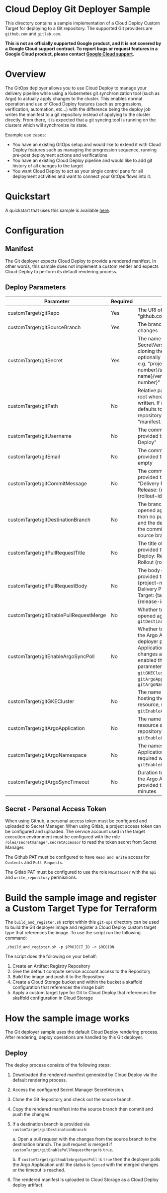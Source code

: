 # Cloud Deploy Git Deployer Sample
This directory contains a sample implementation of a Cloud Deploy Custom Target for deploying to a Git repository. The supported Git providers are `github.com` and `gitlab.com`.

**This is not an officially supported Google product, and it is not covered by a
Google Cloud support contract. To report bugs or request features in a Google
Cloud product, please contact [Google Cloud
support](https://cloud.google.com/support).**

# Overview

The GitOps deployer allows you to use Cloud Deploy to manage your delivery pipeline while using a Kubernetes git synchronization tool (such as Argo) to actually apply changes to the cluster. This enables normal operation and use of Cloud Deploy features (such as progressions, verification, automation, etc…) with the difference being the deploy job writes the manifest to a git repository instead of applying to the cluster directly. From there, it is expected that a git syncing tool is running on the clusters which will synchronize its state.

Example use cases:

* You have an existing GitOps setup and would like to extend it with Cloud Deploy features such as managing the progression sequence, running pre-post deployment actions and verifications
* You have an existing Cloud Deploy pipeline and would like to add git history of all changes to the target
* You want Cloud Deploy to act as your single control pane for all deployment activities and want to connect your GitOps flows into it.

# Quickstart
A quickstart that uses this sample is available [here](./quickstart/QUICKSTART.md).

# Configuration

## Manifest
The Git deployer expects Cloud Deploy to provide a rendered manifest. In other words, this sample does not implement
a custom render and expects Cloud Deploy to perform its default rendering process.

## Deploy Parameters

| Parameter | Required | Description |
| --- | --- | --- |
| customTarget/gitRepo | Yes | The URI of the Git repository, e.g. "github.com/{owner}/{repository}" |
| customTarget/gitSourceBranch | Yes | The branch used for committing changes |
| customTarget/gitSecret | Yes | The name of the Secret Manager SecretVersion resource used for cloning the Git repository and optionally opening pull requests, e.g. "projects/{project-number}/secrets/{secret-name}/versions/{version-number}" |
| customTarget/gitPath | No | Relative path from the repository root where the manifest will be written. If not provided then defaults to the root of the repository with the file name "manifest.yaml" |
| customTarget/gitUsername | No | The committer username, if not provided then defaults to "Cloud Deploy" |
| customTarget/gitEmail | No | The committer email, if not provided then the email is left empty |
| customTarget/gitCommitMessage | No | The commit message to use, if not provided then defaults to: "Delivery Pipeline: {pipeline-id} Release: {release-id} Rollout: {rollout-id}" |
| customTarget/gitDestinationBranch | No | The branch a pull request will be opened against, if not provided then no pull request is opened and the deploy completes upon the commit and push to the source branch |
| customTarget/gitPullRequestTitle | No | The title of the pull request, if not provided then defaults to "Cloud Deploy: Release {release-id}, Rollout {rollout-id}" |
| customTarget/gitPullRequestBody | No | The body of the pull request, if not provided then defaults to "Project: {project-num} Location: {location} Delivery Pipeline: {pipeline-id} Target: {target-id} Release: {release-id} Rollout: {rollout-id}" |
| customTarget/gitEnablePullRequestMerge | No | Whether to merge the pull request opened against the `gitDestinationBRanch` |
| customTarget/gitEnableArgoSyncPoll | No | Whether to poll the sync status of the Argo Application. The deployer polls the Argo Application until the the merged changes are synced. When enabled the following deploy parameters become required: `gitGKECluster`, `gitArgoApplication`, and `gitArgoNamespace` |
| customTarget/gitGKECluster | No | The name of the GKE cluster hosting the Argo Application resource, required when `gitEnableArgoSyncPoll` is `true` |
| customTarget/gitArgoApplication | No | The name of the Argo Application resource associated with the Git repository, required when `gitEnableArgoSyncPoll` is `true` |
| customTarget/gitArgoNamespace | No | The namespace the Argo Application resource resides in, required when `gitEnableArgoSyncPoll` is `true` |
| customTarget/gitArgoSyncTimeout | No | Duration to poll the sync status of the Argo Application, if not provided then defaults to 30 minutes |

## Secret - Personal Access Token
When using Github, a personal access token must be configured and uploaded to Secret Manager. When using Gitlab, a project access token can be configured and uploaded. The service account used in the target execution environment must be configured with the role `roles/secretmanager.secretAccessor` to read the token secret from Secret Manager.

The Github PAT must be configured to have `Read and Write` access for `Contents` and `Pull Requests`. 

The Gitlab PAT must be configured to use the role `Maintainer` with the `api` and `write_repository` permissions.


<a name="build"></a>
# Build the sample image and register a Custom Target Type for Terraform
The `build_and_register.sh` script within this `git-ops` directory can be used to build the Git deployer image and register a Cloud Deploy custom target type that references the image. To use the script run the following command:

```shell
./build_and_register.sh -p $PROJECT_ID -r $REGION
```

The script does the following on your behalf:
1. Create an Artifact Registry Repository
2. Give the default compute service account access to the Repository
3. Build the image and push it to the Repository
4. Create a Cloud Storage bucket and within the bucket a skaffold configuration that references the image built
5. Apply a custom target type for Git to Cloud Deploy that references the skaffold configuration in Cloud Storage

# How the sample image works
The Git deployer sample uses the default Cloud Deploy rendering process. After rendering, deploy operations are handled by this Git deployer.

## Deploy
The deploy process consists of the following steps:

1. Downloaded the rendered manifest generated by Cloud Deploy via the default rendering process.

2. Access the configured Secret Manager SecretVersion.

3. Clone the Git Repository and check out the source branch.

4. Copy the rendered manifest into the source branch then commit and push the changes.

5. If a destination branch is provided via `customTarget/gitDestinationBranch`:

    a. Open a pull request with the changes from the source branch to the destination branch. The pull request is merged if `customTarget/gitEnablePullRequestMerge` is `true`.

    b. If `customTarget/gitEnableArgoSyncPoll` is `true` then the deployer polls the Argo Application until the status is `Synced` with the merged changes or the timeout is reached.

6. The rendered manifest is uploaded to Cloud Storage as a Cloud Deploy deploy artifact.